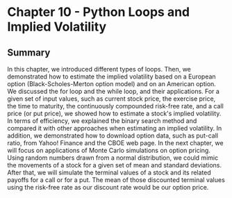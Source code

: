 # Chapter 10 - Python Loops and Implied Volatility

## Summary
In this chapter, we introduced different types of loops. Then, we demonstrated how to estimate the implied volatility based on a European option (Black-Scholes-Merton option model) and on an American option. We discussed the for loop and the while loop, and their applications. For a given set of input values, such as current stock price, the exercise price, the time to maturity, the continuously compounded risk-free rate, and a call price (or put price), we showed how to estimate a stock's implied volatility. In terms of efficiency, we explained the binary search method and compared it with other approaches when estimating an implied volatility. In addition, we demonstrated how to download option data, such as put-call ratio, from Yahoo! Finance and the CBOE web page.
In the next chapter, we will focus on applications of Monte Carlo simulations on option pricing. Using random numbers drawn from a normal distribution, we could mimic the movements of a stock for a given set of mean and standard deviations. After that, we will simulate the terminal values of a stock and its related payoffs for a call or for a put. The mean of those discounted terminal values using the risk-free rate as our discount rate would be our option price.